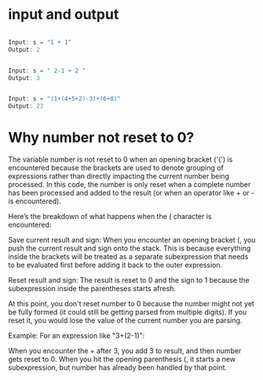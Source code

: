 # input and output

```java

Input: s = "1 + 1"
Output: 2

```

```java

Input: s = " 2-1 + 2 "
Output: 3

```

```java

Input: s = "(1+(4+5+2)-3)+(6+8)"
Output: 23

```

# Why number not reset to 0?

The variable number is not reset to 0 when an opening bracket ('(') is encountered because the brackets are used to denote grouping of expressions rather than directly impacting the current number being processed. In this code, the number is only reset when a complete number has been processed and added to the result (or when an operator like + or - is encountered).

Here’s the breakdown of what happens when the ( character is encountered:

Save current result and sign: When you encounter an opening bracket (, you push the current result and sign onto the stack. This is because everything inside the brackets will be treated as a separate subexpression that needs to be evaluated first before adding it back to the outer expression.

Reset result and sign: The result is reset to 0 and the sign to 1 because the subexpression inside the parentheses starts afresh.

At this point, you don't reset number to 0 because the number might not yet be fully formed (it could still be getting parsed from multiple digits). If you reset it, you would lose the value of the current number you are parsing.

Example:
For an expression like "3+(2-1)":

When you encounter the + after 3, you add 3 to result, and then number gets reset to 0.
When you hit the opening parenthesis (, it starts a new subexpression, but number has already been handled by that point.
